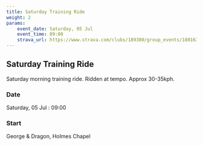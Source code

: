 ```yaml
---
title: Saturday Training Ride
weight: 2
params:
    event_date: Saturday, 05 Jul
    event_time: 09:00
    strava_url: https://www.strava.com/clubs/189380/group_events/1801637
---
```


## Saturday Training Ride 

Saturday morning training ride. Ridden at tempo. Approx 30-35kph.

### Date

Saturday, 05 Jul : 09:00

### Start

George &amp; Dragon, Holmes Chapel


